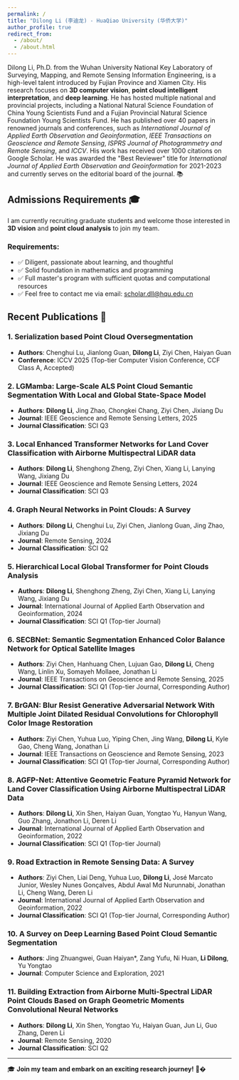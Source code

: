 ```yaml
---
permalink: /
title: "Dilong Li (李迪龙) - HuaQiao University (华侨大学)"
author_profile: true
redirect_from: 
  - /about/
  - /about.html
---
```

Dilong Li, Ph.D. from the Wuhan University National Key Laboratory of Surveying, Mapping, and Remote Sensing Information Engineering, is a high-level talent introduced by Fujian Province and Xiamen City. His research focuses on **3D computer vision**, **point cloud intelligent interpretation**, and **deep learning**. He has hosted multiple national and provincial projects, including a National Natural Science Foundation of China Young Scientists Fund and a Fujian Provincial Natural Science Foundation Young Scientists Fund. He has published over 40 papers in renowned journals and conferences, such as *International Journal of Applied Earth Observation and Geoinformation*, *IEEE Transactions on Geoscience and Remote Sensing*, *ISPRS Journal of Photogrammetry and Remote Sensing*, and *ICCV*. His work has received over 1000 citations on Google Scholar. He was awarded the "Best Reviewer" title for *International Journal of Applied Earth Observation and Geoinformation* for 2021-2023 and currently serves on the editorial board of the journal. 📚

## Admissions Requirements 🎓
I am currently recruiting graduate students and welcome those interested in **3D vision** and **point cloud analysis** to join my team. 

### Requirements:
- ✅ Diligent, passionate about learning, and thoughtful
- ✅ Solid foundation in mathematics and programming
- ✅ Full master's program with sufficient quotas and computational resources
- ✅ Feel free to contact me via email: [scholar.dll@hqu.edu.cn](mailto:scholar.dll@hqu.edu.cn)

## Recent Publications 📄

### 1. **Serialization based Point Cloud Oversegmentation**
   - **Authors**: Chenghui Lu, Jianlong Guan, **Dilong Li**, Ziyi Chen, Haiyan Guan
   - **Conference**: ICCV 2025 (Top-tier Computer Vision Conference, CCF Class A, Accepted)

### 2. **LGMamba: Large-Scale ALS Point Cloud Semantic Segmentation With Local and Global State-Space Model**
   - **Authors**: **Dilong Li**, Jing Zhao, Chongkei Chang, Ziyi Chen, Jixiang Du
   - **Journal**: IEEE Geoscience and Remote Sensing Letters, 2025
   - **Journal Classification**: SCI Q3

### 3. **Local Enhanced Transformer Networks for Land Cover Classification with Airborne Multispectral LiDAR data**
   - **Authors**: **Dilong Li**, Shenghong Zheng, Ziyi Chen, Xiang Li, Lanying Wang, Jixiang Du
   - **Journal**: IEEE Geoscience and Remote Sensing Letters, 2024
   - **Journal Classification**: SCI Q3

### 4. **Graph Neural Networks in Point Clouds: A Survey**
   - **Authors**: **Dilong Li**, Chenghui Lu, Ziyi Chen, Jianlong Guan, Jing Zhao, Jixiang Du
   - **Journal**: Remote Sensing, 2024
   - **Journal Classification**: SCI Q2

### 5. **Hierarchical Local Global Transformer for Point Clouds Analysis**
   - **Authors**: **Dilong Li**, Shenghong Zheng, Ziyi Chen, Xiang Li, Lanying Wang, Jixiang Du
   - **Journal**: International Journal of Applied Earth Observation and Geoinformation, 2024
   - **Journal Classification**: SCI Q1 (Top-tier Journal)

### 6. **SECBNet: Semantic Segmentation Enhanced Color Balance Network for Optical Satellite Images**
   - **Authors**: Ziyi Chen, Hanhuang Chen, Lujuan Gao, **Dilong Li**, Cheng Wang, Linlin Xu, Somayeh Mollaee, Jonathan Li
   - **Journal**: IEEE Transactions on Geoscience and Remote Sensing, 2025
   - **Journal Classification**: SCI Q1 (Top-tier Journal, Corresponding Author)

### 7. **BrGAN: Blur Resist Generative Adversarial Network With Multiple Joint Dilated Residual Convolutions for Chlorophyll Color Image Restoration**
   - **Authors**: Ziyi Chen, Yuhua Luo, Yiping Chen, Jing Wang, **Dilong Li**, Kyle Gao, Cheng Wang, Jonathan Li
   - **Journal**: IEEE Transactions on Geoscience and Remote Sensing, 2023
   - **Journal Classification**: SCI Q1 (Top-tier Journal, Corresponding Author)

### 8. **AGFP-Net: Attentive Geometric Feature Pyramid Network for Land Cover Classification Using Airborne Multispectral LiDAR Data**
   - **Authors**: **Dilong Li**, Xin Shen, Haiyan Guan, Yongtao Yu, Hanyun Wang, Guo Zhang, Jonathon Li, Deren Li
   - **Journal**: International Journal of Applied Earth Observation and Geoinformation, 2022
   - **Journal Classification**: SCI Q1 (Top-tier Journal)

### 9. **Road Extraction in Remote Sensing Data: A Survey**
   - **Authors**: Ziyi Chen, Liai Deng, Yuhua Luo, **Dilong Li**, José Marcato Junior, Wesley Nunes Gonçalves, Abdul Awal Md Nurunnabi, Jonathan Li, Cheng Wang, Deren Li
   - **Journal**: International Journal of Applied Earth Observation and Geoinformation, 2022
   - **Journal Classification**: SCI Q1 (Top-tier Journal, Corresponding Author)

### 10. **A Survey on Deep Learning Based Point Cloud Semantic Segmentation**
   - **Authors**: Jing Zhuangwei, Guan Haiyan*, Zang Yufu, Ni Huan, **Li Dilong**, Yu Yongtao
   - **Journal**: Computer Science and Exploration, 2021

### 11. **Building Extraction from Airborne Multi-Spectral LiDAR Point Clouds Based on Graph Geometric Moments Convolutional Neural Networks**
   - **Authors**: **Dilong Li**, Xin Shen, Yongtao Yu, Haiyan Guan, Jun Li, Guo Zhang, Deren Li
   - **Journal**: Remote Sensing, 2020
   - **Journal Classification**: SCI Q2

---

🎓 **Join my team and embark on an exciting research journey!** 🚀�
